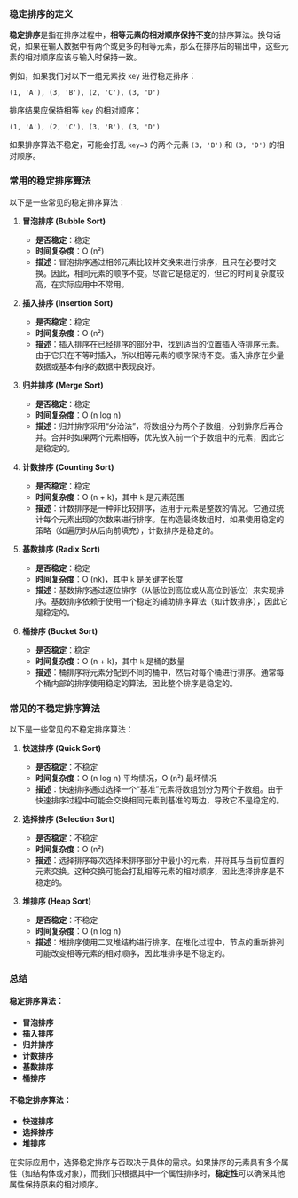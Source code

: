 ### 稳定排序的定义

**稳定排序**是指在排序过程中，**相等元素的相对顺序保持不变**的排序算法。换句话说，如果在输入数据中有两个或更多的相等元素，那么在排序后的输出中，这些元素的相对顺序应该与输入时保持一致。

例如，如果我们对以下一组元素按 `key` 进行稳定排序：

```
(1, 'A'), (3, 'B'), (2, 'C'), (3, 'D')
```

排序结果应保持相等 `key` 的相对顺序：

```
(1, 'A'), (2, 'C'), (3, 'B'), (3, 'D')
```

如果排序算法不稳定，可能会打乱 `key=3` 的两个元素 `(3, 'B')` 和 `(3, 'D')` 的相对顺序。

### 常用的稳定排序算法

以下是一些常见的稳定排序算法：

1. **冒泡排序 (Bubble Sort)**  
   - **是否稳定**：稳定  
   - **时间复杂度**：O (n²)  
   - **描述**：冒泡排序通过相邻元素比较并交换来进行排序，且只在必要时交换。因此，相同元素的顺序不变。尽管它是稳定的，但它的时间复杂度较高，在实际应用中不常用。

2. **插入排序 (Insertion Sort)**  
   - **是否稳定**：稳定  
   - **时间复杂度**：O (n²)  
   - **描述**：插入排序在已经排序的部分中，找到适当的位置插入待排序元素。由于它只在不等时插入，所以相等元素的顺序保持不变。插入排序在少量数据或基本有序的数据中表现良好。

3. **归并排序 (Merge Sort)**  
   - **是否稳定**：稳定  
   - **时间复杂度**：O (n log n)  
   - **描述**：归并排序采用“分治法”，将数组分为两个子数组，分别排序后再合并。合并时如果两个元素相等，优先放入前一个子数组中的元素，因此它是稳定的。

4. **计数排序 (Counting Sort)**  
   - **是否稳定**：稳定  
   - **时间复杂度**：O (n + k)，其中 `k` 是元素范围  
   - **描述**：计数排序是一种非比较排序，适用于元素是整数的情况。它通过统计每个元素出现的次数来进行排序。在构造最终数组时，如果使用稳定的策略（如遍历时从后向前填充），计数排序是稳定的。

5. **基数排序 (Radix Sort)**  
   - **是否稳定**：稳定  
   - **时间复杂度**：O (nk)，其中 `k` 是关键字长度  
   - **描述**：基数排序通过逐位排序（从低位到高位或从高位到低位）来实现排序。基数排序依赖于使用一个稳定的辅助排序算法（如计数排序），因此它是稳定的。

6. **桶排序 (Bucket Sort)**  
   - **是否稳定**：稳定  
   - **时间复杂度**：O (n + k)，其中 `k` 是桶的数量  
   - **描述**：桶排序将元素分配到不同的桶中，然后对每个桶进行排序。通常每个桶内部的排序使用稳定的算法，因此整个排序是稳定的。

### 常见的**不稳定**排序算法

以下是一些常见的不稳定排序算法：

1. **快速排序 (Quick Sort)**  
   - **是否稳定**：不稳定  
   - **时间复杂度**：O (n log n) 平均情况，O (n²) 最坏情况  
   - **描述**：快速排序通过选择一个“基准”元素将数组划分为两个子数组。由于快速排序过程中可能会交换相同元素到基准的两边，导致它不是稳定的。

2. **选择排序 (Selection Sort)**  
   - **是否稳定**：不稳定  
   - **时间复杂度**：O (n²)  
   - **描述**：选择排序每次选择未排序部分中最小的元素，并将其与当前位置的元素交换。这种交换可能会打乱相等元素的相对顺序，因此选择排序是不稳定的。

3. **堆排序 (Heap Sort)**  
   - **是否稳定**：不稳定  
   - **时间复杂度**：O (n log n)  
   - **描述**：堆排序使用二叉堆结构进行排序。在堆化过程中，节点的重新排列可能改变相等元素的相对顺序，因此堆排序是不稳定的。

### 总结

#### 稳定排序算法：
- **冒泡排序**
- **插入排序**
- **归并排序**
- **计数排序**
- **基数排序**
- **桶排序**

#### 不稳定排序算法：
- **快速排序**
- **选择排序**
- **堆排序**

在实际应用中，选择稳定排序与否取决于具体的需求。如果排序的元素具有多个属性（如结构体或对象），而我们只根据其中一个属性排序时，**稳定性**可以确保其他属性保持原来的相对顺序。
